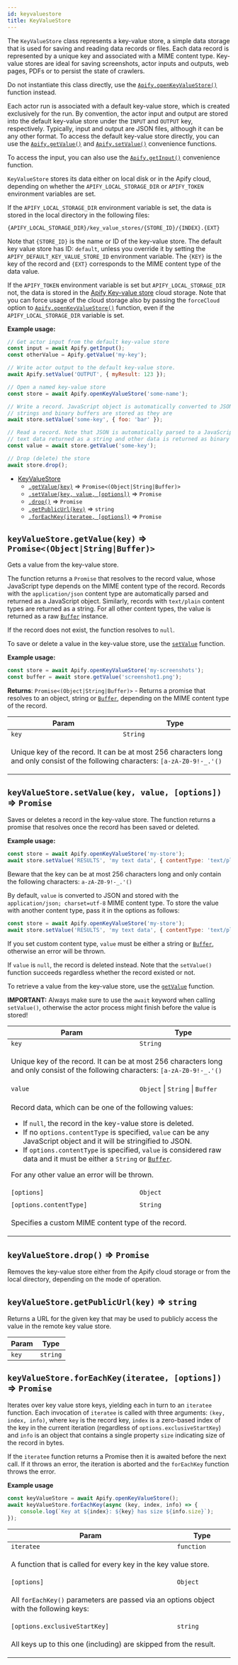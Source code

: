 ```yaml
---
id: keyvaluestore
title: KeyValueStore
---
```


<a name="KeyValueStore"></a>

The `KeyValueStore` class represents a key-value store, a simple data storage that is used for saving and reading data records or files. Each data
record is represented by a unique key and associated with a MIME content type. Key-value stores are ideal for saving screenshots, actor inputs and
outputs, web pages, PDFs or to persist the state of crawlers.

Do not instantiate this class directly, use the [`Apify.openKeyValueStore()`](apify#module_Apify.openKeyValueStore) function instead.

Each actor run is associated with a default key-value store, which is created exclusively for the run. By convention, the actor input and output are
stored into the default key-value store under the `INPUT` and `OUTPUT` key, respectively. Typically, input and output are JSON files, although it can
be any other format. To access the default key-value store directly, you can use the [`Apify.getValue()`](apify#module_Apify.getValue) and
[`Apify.setValue()`](apify#module_Apify.setValue) convenience functions.

To access the input, you can also use the [`Apify.getInput()`](apify#module_Apify.getInput) convenience function.

`KeyValueStore` stores its data either on local disk or in the Apify cloud, depending on whether the `APIFY_LOCAL_STORAGE_DIR` or `APIFY_TOKEN`
environment variables are set.

If the `APIFY_LOCAL_STORAGE_DIR` environment variable is set, the data is stored in the local directory in the following files:

```
{APIFY_LOCAL_STORAGE_DIR}/key_value_stores/{STORE_ID}/{INDEX}.{EXT}
```

Note that `{STORE_ID}` is the name or ID of the key-value store. The default key value store has ID: `default`, unless you override it by setting the
`APIFY_DEFAULT_KEY_VALUE_STORE_ID` environment variable. The `{KEY}` is the key of the record and `{EXT}` corresponds to the MIME content type of the
data value.

If the `APIFY_TOKEN` environment variable is set but `APIFY_LOCAL_STORAGE_DIR` not, the data is stored in the
<a href="https://apify.com/docs/storage#key-value-store" target="_blank">Apify Key-value store</a> cloud storage. Note that you can force usage of the
cloud storage also by passing the `forceCloud` option to [`Apify.openKeyValueStore()`](apify#module_Apify.openKeyValueStore) function, even if the
`APIFY_LOCAL_STORAGE_DIR` variable is set.

**Example usage:**

```javascript
// Get actor input from the default key-value store
const input = await Apify.getInput();
const otherValue = Apify.getValue('my-key');

// Write actor output to the default key-value store.
await Apify.setValue('OUTPUT', { myResult: 123 });

// Open a named key-value store
const store = await Apify.openKeyValueStore('some-name');

// Write a record. JavaScript object is automatically converted to JSON,
// strings and binary buffers are stored as they are
await store.setValue('some-key', { foo: 'bar' });

// Read a record. Note that JSON is automatically parsed to a JavaScript object,
// text data returned as a string and other data is returned as binary buffer
const value = await store.getValue('some-key');

// Drop (delete) the store
await store.drop();
```

-   [KeyValueStore](keyvaluestore)
    -   [`.getValue(key)`](#KeyValueStore+getValue) ⇒ `Promise<(Object|String|Buffer)>`
    -   [`.setValue(key, value, [options])`](#KeyValueStore+setValue) ⇒ `Promise`
    -   [`.drop()`](#KeyValueStore+drop) ⇒ `Promise`
    -   [`.getPublicUrl(key)`](#KeyValueStore+getPublicUrl) ⇒ `string`
    -   [`.forEachKey(iteratee, [options])`](#KeyValueStore+forEachKey) ⇒ `Promise`

<a name="KeyValueStore+getValue"></a>

## `keyValueStore.getValue(key)` ⇒ `Promise<(Object|String|Buffer)>`

Gets a value from the key-value store.

The function returns a `Promise` that resolves to the record value, whose JavaScript type depends on the MIME content type of the record. Records with
the `application/json` content type are automatically parsed and returned as a JavaScript object. Similarly, records with `text/plain` content types
are returned as a string. For all other content types, the value is returned as a raw
<a href="https://nodejs.org/api/buffer.html" target="_blank"><code>Buffer</code></a> instance.

If the record does not exist, the function resolves to `null`.

To save or delete a value in the key-value store, use the [`setValue`](#KeyValueStore+setValue) function.

**Example usage:**

```javascript
const store = await Apify.openKeyValueStore('my-screenshots');
const buffer = await store.getValue('screenshot1.png');
```

**Returns**: `Promise<(Object|String|Buffer)>` - Returns a promise that resolves to an object, string or
<a href="https://nodejs.org/api/buffer.html" target="_blank"><code>Buffer</code></a>, depending on the MIME content type of the record.

<table>
<thead>
<tr>
<th>Param</th><th>Type</th>
</tr>
</thead>
<tbody>
<tr>
<td><code>key</code></td><td><code>String</code></td>
</tr>
<tr>
<td colspan="3"><p>Unique key of the record. It can be at most 256 characters long and only consist
  of the following characters: <code>[a-zA-Z0-9!-_.&#39;()</code></p>
</td></tr></tbody>
</table>
<a name="KeyValueStore+setValue"></a>

## `keyValueStore.setValue(key, value, [options])` ⇒ `Promise`

Saves or deletes a record in the key-value store. The function returns a promise that resolves once the record has been saved or deleted.

**Example usage:**

```javascript
const store = await Apify.openKeyValueStore('my-store');
await store.setValue('RESULTS', 'my text data', { contentType: 'text/plain' });
```

Beware that the key can be at most 256 characters long and only contain the following characters: `a-zA-Z0-9!-_.'()`

By default, `value` is converted to JSON and stored with the `application/json; charset=utf-8` MIME content type. To store the value with another
content type, pass it in the options as follows:

```javascript
const store = await Apify.openKeyValueStore('my-store');
await store.setValue('RESULTS', 'my text data', { contentType: 'text/plain' });
```

If you set custom content type, `value` must be either a string or
<a href="https://nodejs.org/api/buffer.html" target="_blank"><code>Buffer</code></a>, otherwise an error will be thrown.

If `value` is `null`, the record is deleted instead. Note that the `setValue()` function succeeds regardless whether the record existed or not.

To retrieve a value from the key-value store, use the [`getValue`](#KeyValueStore+getValue) function.

**IMPORTANT:** Always make sure to use the `await` keyword when calling `setValue()`, otherwise the actor process might finish before the value is
stored!

<table>
<thead>
<tr>
<th>Param</th><th>Type</th>
</tr>
</thead>
<tbody>
<tr>
<td><code>key</code></td><td><code>String</code></td>
</tr>
<tr>
<td colspan="3"><p>Unique key of the record. It can be at most 256 characters long and only consist
  of the following characters: <code>[a-zA-Z0-9!-_.&#39;()</code></p>
</td></tr><tr>
<td><code>value</code></td><td><code>Object</code> | <code>String</code> | <code>Buffer</code></td>
</tr>
<tr>
<td colspan="3"><p>Record data, which can be one of the following values:
  <ul>
    <li>If <code>null</code>, the record in the key-value store is deleted.</li>
    <li>If no <code>options.contentType</code> is specified, <code>value</code> can be any JavaScript object and it will be stringified to JSON.</li>
    <li>If <code>options.contentType</code> is specified, <code>value</code> is considered raw data and it must be either a <code>String</code>
    or <a href="https://nodejs.org/api/buffer.html" target="_blank"><code>Buffer</code></a>.</li>
  </ul>
  For any other value an error will be thrown.</p>
</td></tr><tr>
<td><code>[options]</code></td><td><code>Object</code></td>
</tr>
<tr>
<td colspan="3"></td></tr><tr>
<td><code>[options.contentType]</code></td><td><code>String</code></td>
</tr>
<tr>
<td colspan="3"><p>Specifies a custom MIME content type of the record.</p>
</td></tr></tbody>
</table>
<a name="KeyValueStore+drop"></a>

## `keyValueStore.drop()` ⇒ `Promise`

Removes the key-value store either from the Apify cloud storage or from the local directory, depending on the mode of operation.

<a name="KeyValueStore+getPublicUrl"></a>

## `keyValueStore.getPublicUrl(key)` ⇒ `string`

Returns a URL for the given key that may be used to publicly access the value in the remote key value store.

<table>
<thead>
<tr>
<th>Param</th><th>Type</th>
</tr>
</thead>
<tbody>
<tr>
<td><code>key</code></td><td><code>string</code></td>
</tr>
<tr>
</tr></tbody>
</table>
<a name="KeyValueStore+forEachKey"></a>

## `keyValueStore.forEachKey(iteratee, [options])` ⇒ `Promise`

Iterates over key value store keys, yielding each in turn to an `iteratee` function. Each invocation of `iteratee` is called with three arguments:
`(key, index, info)`, where `key` is the record key, `index` is a zero-based index of the key in the current iteration (regardless of
`options.exclusiveStartKey`) and `info` is an object that contains a single property `size` indicating size of the record in bytes.

If the `iteratee` function returns a Promise then it is awaited before the next call. If it throws an error, the iteration is aborted and the
`forEachKey` function throws the error.

**Example usage**

```javascript
const keyValueStore = await Apify.openKeyValueStore();
await keyValueStore.forEachKey(async (key, index, info) => {
    console.log(`Key at ${index}: ${key} has size ${info.size}`);
});
```

<table>
<thead>
<tr>
<th>Param</th><th>Type</th>
</tr>
</thead>
<tbody>
<tr>
<td><code>iteratee</code></td><td><code>function</code></td>
</tr>
<tr>
<td colspan="3"><p>A function that is called for every key in the key value store.</p>
</td></tr><tr>
<td><code>[options]</code></td><td><code>Object</code></td>
</tr>
<tr>
<td colspan="3"><p>All <code>forEachKey()</code> parameters are passed
  via an options object with the following keys:</p>
</td></tr><tr>
<td><code>[options.exclusiveStartKey]</code></td><td><code>string</code></td>
</tr>
<tr>
<td colspan="3"><p>All keys up to this one (including) are skipped from the result.</p>
</td></tr></tbody>
</table>
